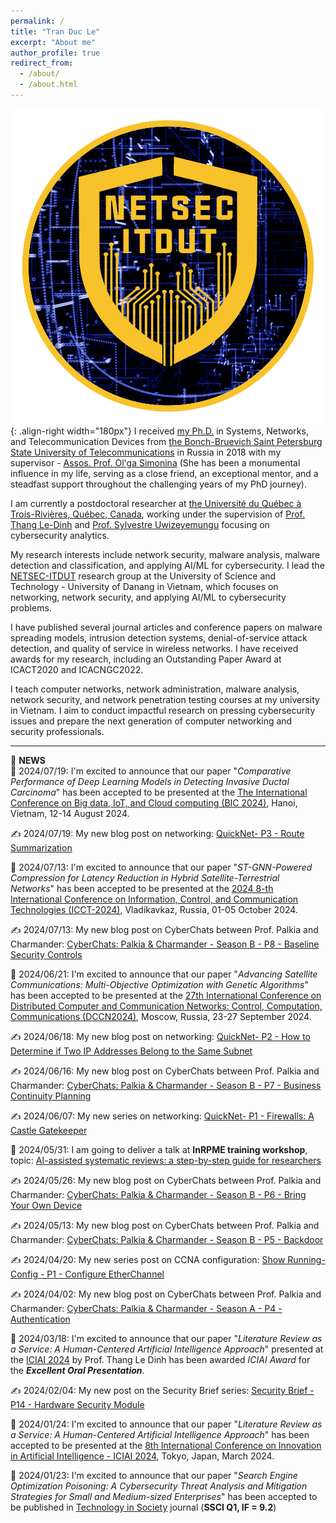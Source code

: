 ```yaml
---
permalink: /
title: "Tran Duc Le"
excerpt: "About me"
author_profile: true
redirect_from: 
  - /about/
  - /about.html
---
```


![NetSec-ITDUT Lab](/images/netsecitdut_logo.png){: .align-right width="180px"}
I received [my Ph.D.](https://www.sut.ru/bonchnews/science/4767-pozdravlyaem-s-zaschitoy-dissertacii) in Systems, Networks, and Telecommunication Devices from [the Bonch-Bruevich Saint Petersburg State University of Telecommunications](https://www.sut.ru/) in Russia in 2018 with my supervisor - [Assos. Prof. Ol'ga Simonina](https://www.sut.ru/education/fakulteti-i-instituti/rts/rsiv/753-simonina-olga-aleksandrovna-2) (She has been a monumental influence in my life, serving as a close friend, an exceptional mentor, and a steadfast support throughout the challenging years of my PhD journey).

I am currently a postdoctoral researcher at [the Université du Québec à Trois-Rivières, Québec, Canada](https://www.uqtr.ca/), working under the supervision of [Prof. Thang Le-Dinh](https://oraprdnt.uqtr.uquebec.ca/pls/public/gscw031?owa_no_site=1220) and [Prof. Sylvestre Uwizeyemungu](https://oraprdnt.uqtr.uquebec.ca/pls/public/gscw031?owa_no_site=3307) focusing on cybersecurity analytics.

My research interests include network security, malware analysis, malware detection and classification, and applying AI/ML for cybersecurity. I lead the [NETSEC-ITDUT](https://netsec-it.dut.udn.vn/home) research group at the University of Science and Technology - University of Danang in Vietnam, which focuses on networking, network security, and applying AI/ML to cybersecurity problems.

I have published several journal articles and conference papers on malware spreading models, intrusion detection systems, denial-of-service attack detection, and quality of service in wireless networks. I have received awards for my research, including an Outstanding Paper Award at ICACT2020 and ICACNGC2022.

I teach computer networks, network administration, malware analysis, network security, and network penetration testing courses at my university in Vietnam. I aim to conduct impactful research on pressing cybersecurity issues and prepare the next generation of computer networking and security professionals.

---------------------------------------------------------------
📢 **NEWS**  
🥳 2024/07/19: I'm excited to announce that our paper "_Comparative Performance of Deep Learning Models in Detecting Invasive Ductal Carcinoma_" has been accepted to be presented at the [The International Conference on Big data, IoT, and Cloud computing (BIC 2024)](http://bic-conference.org/2024/index.php), Hanoi, Vietnam, 12-14 August 2024.

✍️ 2024/07/19: My new blog post on networking: [QuickNet- P3 - Route Summarization](https://lepuchin.com/QuickNet-P3-Route-Summarization)

🥳 2024/07/13: I'm excited to announce that our paper "_ST-GNN-Powered Compression for Latency Reduction in Hybrid Satellite-Terrestrial Networks_" has been accepted to be presented at the [2024 8-th International Conference on Information, Control, and Communication Technologies (ICCT-2024)](https://icct2024vladikavkaz.com/), Vladikavkaz, Russia, 01-05 October 2024.

✍️ 2024/07/13: My new blog post on CyberChats between Prof. Palkia and Charmander: [CyberChats: Palkia & Charmander - Season B - P8 - Baseline Security Controls](https://lepuchin.com/CyberChats-Palkia-Charmander-Season-B-P8-Baseline-Security-Controls)

🥳 2024/06/21: I'm excited to announce that our paper "_Advancing Satellite Communications: Multi-Objective Optimization with Genetic Algorithms_" has been accepted to be presented at the [27th International Conference on Distributed Computer and Communication Networks: Control, Computation, Communications (DCCN2024)](https://dccn.ru/), Moscow, Russia, 23-27 September 2024.

✍️ 2024/06/18: My new blog post on networking: [QuickNet- P2 - How to Determine if Two IP Addresses Belong to the Same Subnet](https://lepuchin.com/QuickNet-P2-How-to-Determine-if-Two-IP-Addresses-Belong-to-the-Same-Subnet)

✍️ 2024/06/16: My new blog post on CyberChats between Prof. Palkia and Charmander: [CyberChats: Palkia & Charmander - Season B - P7 - Business Continuity Planning](https://lepuchin.com/CyberChats-Palkia-Charmander-Season-B-P7-Business-Continuity-Planning)

✍️ 2024/06/07: My new series on networking: [QuickNet- P1 - Firewalls: A Castle Gatekeeper](https://lepuchin.com/QuickNet-P1-Firewalls-A-Castle-Gatekeeper)

🎤 2024/05/31: I am going to deliver a talk at **InRPME training workshop**, topic: [AI-assisted systematic reviews: a step-by-step guide for researchers](https://oraprdnt.uqtr.uquebec.ca/portail/gscw045a.afficher_detail_form_reponse?owa_no_site=467&owa_bottin=&owa_no_fiche=1&owa_no_form_reponse=667155&owa_apercu=N&owa_imprimable=N&owa_brouillon=N&owa_fenetre_surgissante=O&owa_lettre=%25&owa_no_page=1)

✍️ 2024/05/26: My new blog post on CyberChats between Prof. Palkia and Charmander: [CyberChats: Palkia & Charmander - Season B - P6 - Bring Your Own Device](https://lepuchin.com/CyberChats-Palkia-Charmander-Season-B-P6-Bring-Your-Own-Device)

✍️ 2024/05/13: My new blog post on CyberChats between Prof. Palkia and Charmander: [CyberChats: Palkia & Charmander - Season B - P5 - Backdoor](https://lepuchin.com/CyberChats-Palkia-Charmander-Season-B-P5-Backdoor)

✍️ 2024/04/20: My new series post on CCNA configuration: [Show Running-Config - P1 - Configure EtherChannel](https://lepuchin.com/-Show-Running-Config-P1-Configure-EtherChannel)

✍️ 2024/04/02: My new blog post on CyberChats between Prof. Palkia and Charmander: [CyberChats: Palkia & Charmander - Season A - P4 - Authentication](https://lepuchin.com/CyberChats-Palkia-Charmander-Season-A-P4-Authentication)

🥳 2024/03/18: I'm excited to announce that our paper "_Literature Review as a Service: A Human-Centered Artificial Intelligence Approach_" presented at the [ICIAI 2024](https://www.iciai.org/index.html) by Prof. Thang Le Dinh has been awarded _ICIAI Award_ for the _**Excellent Oral Presentation**_.

✍️ 2024/02/04: My new post on the Security Brief series: [Security Brief - P14 - Hardware Security Module](https://lepuchin.com/Security-Brief-P14-Hardware-Security-Module)

🥳 2024/01/24: I'm excited to announce that our paper "_Literature Review as a Service: A Human-Centered Artificial Intelligence Approach_" has been accepted to be presented at the [8th International Conference on Innovation in Artificial Intelligence - ICIAI 2024](https://www.iciai.org/index.html), Tokyo, Japan, March 2024.

🥳 2024/01/23: I'm excited to announce that our paper "_Search Engine Optimization Poisoning: A Cybersecurity Threat Analysis and Mitigation Strategies for Small and Medium-sized Enterprises_" has been accepted to be published in [Technology in Society](https://www.sciencedirect.com/journal/technology-in-society) journal (**SSCI Q1, IF = 9.2**) 

